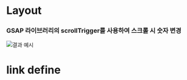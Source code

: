 # Layout 
### GSAP 라이브러리의 scrollTrigger를 사용하여 스크롤 시 숫자 변경 <br>
![결과 예시](https://github.com/egbro90/layout-01/assets/64397963/7dc3930a-3663-4eec-981c-9b7140a71b6c) <br>
# link define
[코드펜으로 보기]: https://codepen.io/egbrother/pen/ZEPpgEB
